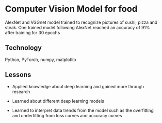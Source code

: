 # Computer Vision Model for food

AlexNet and VGGnet model trained to recognize pictures of sushi, pizza and steak. 
One trained model following AlexNet reached an accuracy of 91% after training for 30 epochs

## Technology

Python, PyTorch, numpy, matplotlib

## Lessons

* Applied knowledge about deep learning and gained more through research

* Learned about different deep learning models

* Learned to interpret data trends from the model such as the overfitting and underfitting from loss curves and accuracy curves
